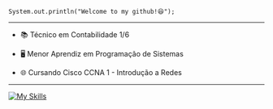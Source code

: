 <code>System.out.println("Welcome to my github!😆");</code>

<hr>

- <p>📚 Técnico em Contabilidade 1/6</p>
- <p>🖥 Menor Aprendiz em Programação de Sistemas</p>
- <p>🌐 Cursando Cisco CCNA 1 - Introdução a Redes</p>

<hr>

[![My Skills](https://skillicons.dev/icons?i=java,js,c++&theme=dark)](https://skillicons.dev)
